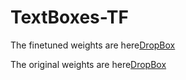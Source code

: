 # TextBoxes-TF

The finetuned weights are here<a href="https://www.dropbox.com/s/qh4e98xcqd4bqhf/opt4_700_300_300_700_700.npy?dl=0">DropBox</a></br>

The original weights are here<a href="https://www.dropbox.com/s/34x5ri8vtzr3rjt/TextBoxes_icdar13.npy?dl=0">DropBox</a></br>
